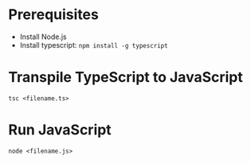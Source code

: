 # Prerequisites
* Install Node.js
* Install typescript: `npm install -g typescript`

# Transpile TypeScript to JavaScript
```
tsc <filename.ts>
```

# Run JavaScript
```
node <filename.js>
```